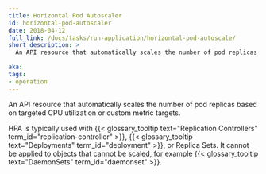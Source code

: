 ```yaml
---
title: Horizontal Pod Autoscaler
id: horizontal-pod-autoscaler
date: 2018-04-12
full_link: /docs/tasks/run-application/horizontal-pod-autoscale/
short_description: >
  An API resource that automatically scales the number of pod replicas based on targeted CPU utilization or custom metric targets.

aka:
tags:
- operation
---
```

 An API resource that automatically scales the number of pod replicas based on targeted CPU utilization or custom metric targets.

<!--more-->

HPA is typically used with {{< glossary_tooltip text="Replication Controllers" term_id="replication-controller" >}}, {{< glossary_tooltip text="Deployments" term_id="deployment" >}}, or Replica Sets. It cannot be applied to objects that cannot be scaled, for example {{< glossary_tooltip text="DaemonSets" term_id="daemonset" >}}.

